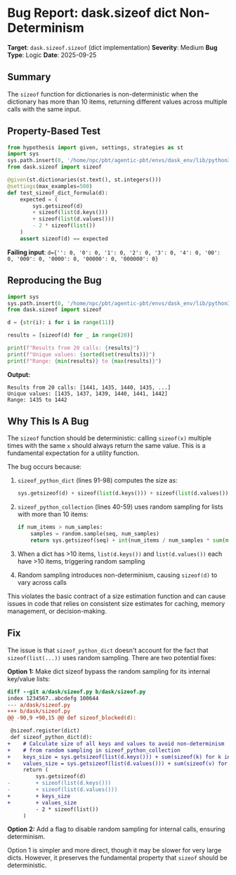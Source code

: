 # Bug Report: dask.sizeof dict Non-Determinism

**Target**: `dask.sizeof.sizeof` (dict implementation)
**Severity**: Medium
**Bug Type**: Logic
**Date**: 2025-09-25

## Summary

The `sizeof` function for dictionaries is non-deterministic when the dictionary has more than 10 items, returning different values across multiple calls with the same input.

## Property-Based Test

```python
from hypothesis import given, settings, strategies as st
import sys
sys.path.insert(0, '/home/npc/pbt/agentic-pbt/envs/dask_env/lib/python3.13/site-packages')
from dask.sizeof import sizeof

@given(st.dictionaries(st.text(), st.integers()))
@settings(max_examples=500)
def test_sizeof_dict_formula(d):
    expected = (
        sys.getsizeof(d)
        + sizeof(list(d.keys()))
        + sizeof(list(d.values()))
        - 2 * sizeof(list())
    )
    assert sizeof(d) == expected
```

**Failing input**: `d={'': 0, '0': 0, '1': 0, '2': 0, '3': 0, '4': 0, '00': 0, '000': 0, '0000': 0, '00000': 0, '000000': 0}`

## Reproducing the Bug

```python
import sys
sys.path.insert(0, '/home/npc/pbt/agentic-pbt/envs/dask_env/lib/python3.13/site-packages')
from dask.sizeof import sizeof

d = {str(i): i for i in range(11)}

results = [sizeof(d) for _ in range(20)]

print(f"Results from 20 calls: {results}")
print(f"Unique values: {sorted(set(results))}")
print(f"Range: {min(results)} to {max(results)}")
```

**Output:**
```
Results from 20 calls: [1441, 1435, 1440, 1435, ...]
Unique values: [1435, 1437, 1439, 1440, 1441, 1442]
Range: 1435 to 1442
```

## Why This Is A Bug

The `sizeof` function should be deterministic: calling `sizeof(x)` multiple times with the same `x` should always return the same value. This is a fundamental expectation for a utility function.

The bug occurs because:

1. `sizeof_python_dict` (lines 91-98) computes the size as:
   ```python
   sys.getsizeof(d) + sizeof(list(d.keys())) + sizeof(list(d.values())) - 2 * sizeof(list())
   ```

2. `sizeof_python_collection` (lines 40-59) uses random sampling for lists with more than 10 items:
   ```python
   if num_items > num_samples:
       samples = random.sample(seq, num_samples)
       return sys.getsizeof(seq) + int(num_items / num_samples * sum(map(sizeof, samples)))
   ```

3. When a dict has >10 items, `list(d.keys())` and `list(d.values())` each have >10 items, triggering random sampling

4. Random sampling introduces non-determinism, causing `sizeof(d)` to vary across calls

This violates the basic contract of a size estimation function and can cause issues in code that relies on consistent size estimates for caching, memory management, or decision-making.

## Fix

The issue is that `sizeof_python_dict` doesn't account for the fact that `sizeof(list(...))` uses random sampling. There are two potential fixes:

**Option 1:** Make dict sizeof bypass the random sampling for its internal key/value lists:

```diff
diff --git a/dask/sizeof.py b/dask/sizeof.py
index 1234567..abcdefg 100644
--- a/dask/sizeof.py
+++ b/dask/sizeof.py
@@ -90,9 +90,15 @@ def sizeof_blocked(d):

 @sizeof.register(dict)
 def sizeof_python_dict(d):
+    # Calculate size of all keys and values to avoid non-determinism
+    # from random sampling in sizeof_python_collection
+    keys_size = sys.getsizeof(list(d.keys())) + sum(sizeof(k) for k in d.keys())
+    values_size = sys.getsizeof(list(d.values())) + sum(sizeof(v) for v in d.values())
     return (
         sys.getsizeof(d)
-        + sizeof(list(d.keys()))
-        + sizeof(list(d.values()))
+        + keys_size
+        + values_size
         - 2 * sizeof(list())
     )
```

**Option 2:** Add a flag to disable random sampling for internal calls, ensuring determinism.

Option 1 is simpler and more direct, though it may be slower for very large dicts. However, it preserves the fundamental property that `sizeof` should be deterministic.